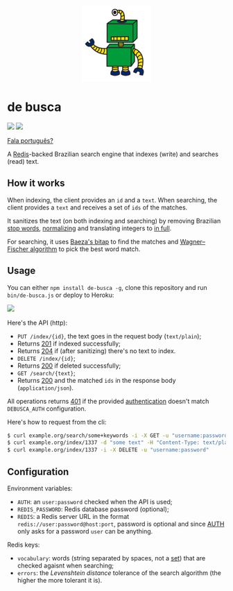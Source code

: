 <p align="center">
  <a href="#de-busca">
    <img alt="logo" src="asset/logo/160x175.png">
  </a>
</p>

# de busca

[![][build-img]][build]
[![][coverage-img]][coverage]

[Fala português?]

A [Redis]-backed Brazilian search engine that indexes (write) and searches (read) text.

[build]:     https://travis-ci.org/codigonosso/de-busca
[build-img]: https://travis-ci.org/codigonosso/de-busca.png

[coverage]:     https://coveralls.io/r/codigonosso/de-busca?branch=master
[coverage-img]: https://coveralls.io/repos/codigonosso/de-busca/badge.png?branch=master

[Fala português?]: README.pt-br.md

[Redis]: http://redis.io

## How it works

When indexing, the client provides an `id` and a `text`.
When searching, the client provides a `text` and receives a set of `ids` of the matches.

It sanitizes the text (on both indexing and searching) by removing Brazilian [stop words], [normalizing] and translating integers to [in full].

For searching, it uses [Baeza's bitap] to find the matches and [Wagner–Fischer algorithm] to pick the best word match.

[stop words]:               https://github.com/tallesl/brazilian-stop-words
[normalizing]:              https://github.com/tallesl/normalization
[in full]:                  https://github.com/tallesl/por-extenso
[Baeza's bitap]:            https://github.com/tallesl/bitap
[Wagner–Fischer algorithm]: https://github.com/tallesl/wagner-fischer

## Usage

You can either `npm install de-busca -g`, clone this repository and run `bin/de-busca.js` or deploy to Heroku:

[![][heroku-img]][heroku]

Here's the API (http):

* `PUT /index/{id}`, the text goes in the request body (`text/plain`);
 * Returns [201] if indexed successfully;
 * Returns [204] if (after sanitizing) there's no text to index.
* `DELETE /index/{id}`;
 * Returns [200] if deleted successfully; 
* `GET /search/{text}`;
 * Returns [200] and the matched `ids` in the response body (`application/json`).

All operations returns [401] if the provided [authentication] doesn't match `DEBUSCA_AUTH` configuration.

Here's how to request from the cli:

```sh
$ curl example.org/search/some+keywords -i -X GET -u "username:password"
$ curl example.org/index/1337 -d "some text" -H "Content-Type: text/plain" -i -X PUT -u "username:password"
$ curl example.org/index/1337 -i -X DELETE -u "username:password"
```

[200]: http://en.wikipedia.org/wiki/List_of_HTTP_status_codes#200
[201]: http://en.wikipedia.org/wiki/List_of_HTTP_status_codes#201
[204]: http://en.wikipedia.org/wiki/List_of_HTTP_status_codes#204
[401]: http://en.wikipedia.org/wiki/List_of_HTTP_status_codes#400

[heroku]:     https://heroku.com/deploy
[heroku-img]: https://www.herokucdn.com/deploy/button.png

[authentication]: https://en.wikipedia.org/wiki/Basic_access_authentication

## Configuration

Environment variables:
 * `AUTH`: an `user:password` checked when the API is used;
 * `REDIS_PASSWORD`: Redis database password (optional);
 * `REDIS`: a Redis server URL in the format `redis://user:password@host:port`, password is optional and since [AUTH] only asks for a password `user` can be anything.

Redis keys:
 * `vocabulary`: words (string separated by spaces, not a [set]) that are checked agaisnt when searching;
 * `errors`: the *Levenshtein distance* tolerance of the search algorithm (the higher the more tolerant it is).

[AUTH]: http://redis.io/commands/AUTH
[set]:  http://redis.io/topics/data-types#sets

